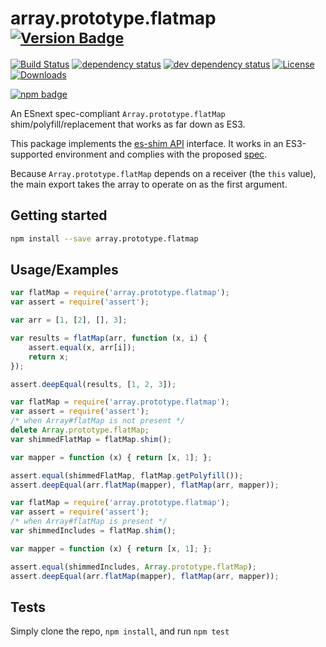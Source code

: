 # array.prototype.flatmap <sup>[![Version Badge][npm-version-svg]][package-url]</sup>

[![Build Status][travis-svg]][travis-url]
[![dependency status][deps-svg]][deps-url]
[![dev dependency status][dev-deps-svg]][dev-deps-url]
[![License][license-image]][license-url]
[![Downloads][downloads-image]][downloads-url]

[![npm badge][npm-badge-png]][package-url]

An ESnext spec-compliant `Array.prototype.flatMap` shim/polyfill/replacement that works as far down as ES3.

This package implements the [es-shim API](https://github.com/es-shims/api) interface. It works in an ES3-supported environment and complies with the proposed [spec](https://tc39.github.io/proposal-flatMap/).

Because `Array.prototype.flatMap` depends on a receiver (the `this` value), the main export takes the array to operate on as the first argument.

## Getting started

```sh
npm install --save array.prototype.flatmap
```

## Usage/Examples

```js
var flatMap = require('array.prototype.flatmap');
var assert = require('assert');

var arr = [1, [2], [], 3];

var results = flatMap(arr, function (x, i) {
	assert.equal(x, arr[i]);
	return x;
});

assert.deepEqual(results, [1, 2, 3]);
```

```js
var flatMap = require('array.prototype.flatmap');
var assert = require('assert');
/* when Array#flatMap is not present */
delete Array.prototype.flatMap;
var shimmedFlatMap = flatMap.shim();

var mapper = function (x) { return [x, 1]; };

assert.equal(shimmedFlatMap, flatMap.getPolyfill());
assert.deepEqual(arr.flatMap(mapper), flatMap(arr, mapper));
```

```js
var flatMap = require('array.prototype.flatmap');
var assert = require('assert');
/* when Array#flatMap is present */
var shimmedIncludes = flatMap.shim();

var mapper = function (x) { return [x, 1]; };

assert.equal(shimmedIncludes, Array.prototype.flatMap);
assert.deepEqual(arr.flatMap(mapper), flatMap(arr, mapper));
```

## Tests
Simply clone the repo, `npm install`, and run `npm test`

[package-url]: https://npmjs.org/package/array.prototype.flatmap
[npm-version-svg]: http://versionbadg.es/es-shims/Array.prototype.flatMap.svg
[travis-svg]: https://travis-ci.org/es-shims/Array.prototype.flatMap.svg
[travis-url]: https://travis-ci.org/es-shims/Array.prototype.flatMap
[deps-svg]: https://david-dm.org/es-shims/Array.prototype.flatMap.svg
[deps-url]: https://david-dm.org/es-shims/Array.prototype.flatMap
[dev-deps-svg]: https://david-dm.org/es-shims/Array.prototype.flatMap/dev-status.svg
[dev-deps-url]: https://david-dm.org/es-shims/Array.prototype.flatMap#info=devDependencies
[npm-badge-png]: https://nodei.co/npm/array.prototype.flatmap.png?downloads=true&stars=true
[license-image]: http://img.shields.io/npm/l/array.prototype.flatmap.svg
[license-url]: LICENSE
[downloads-image]: http://img.shields.io/npm/dm/array.prototype.flatmap.svg
[downloads-url]: http://npm-stat.com/charts.html?package=array.prototype.flatmap
